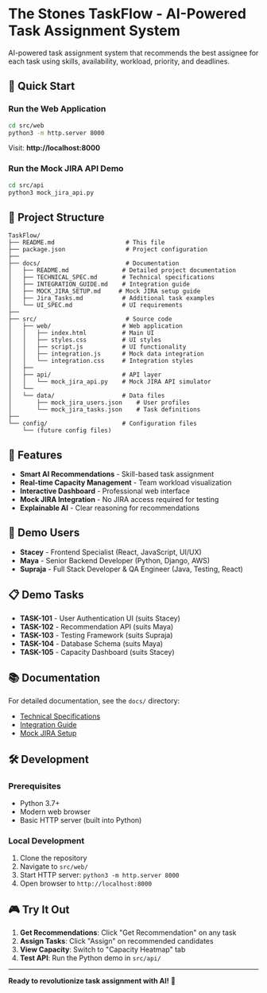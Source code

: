 # The Stones TaskFlow - AI-Powered Task Assignment System

AI-powered task assignment system that recommends the best assignee for each task using skills, availability, workload, priority, and deadlines.

## 🚀 Quick Start

### Run the Web Application
```bash
cd src/web
python3 -m http.server 8000
```
Visit: **http://localhost:8000**

### Run the Mock JIRA API Demo
```bash
cd src/api
python3 mock_jira_api.py
```

## 📁 Project Structure

```
TaskFlow/
├── README.md                    # This file
├── package.json                 # Project configuration
├── 
├── docs/                        # Documentation
│   ├── README.md               # Detailed project documentation
│   ├── TECHNICAL_SPEC.md       # Technical specifications
│   ├── INTEGRATION_GUIDE.md    # Integration guide
│   ├── MOCK_JIRA_SETUP.md     # Mock JIRA setup guide
│   ├── Jira_Tasks.md           # Additional task examples
│   └── UI_SPEC.md              # UI requirements
├── 
├── src/                         # Source code
│   ├── web/                    # Web application
│   │   ├── index.html          # Main UI
│   │   ├── styles.css          # UI styles
│   │   ├── script.js           # UI functionality
│   │   ├── integration.js      # Mock data integration
│   │   └── integration.css     # Integration styles
│   ├── 
│   ├── api/                    # API layer
│   │   └── mock_jira_api.py    # Mock JIRA API simulator
│   └── 
│   └── data/                   # Data files
│       ├── mock_jira_users.json    # User profiles
│       └── mock_jira_tasks.json    # Task definitions
├── 
└── config/                     # Configuration files
    └── (future config files)
```

## 🎯 Features

- **Smart AI Recommendations** - Skill-based task assignment
- **Real-time Capacity Management** - Team workload visualization
- **Interactive Dashboard** - Professional web interface
- **Mock JIRA Integration** - No JIRA access required for testing
- **Explainable AI** - Clear reasoning for recommendations

## 👥 Demo Users

- **Stacey** - Frontend Specialist (React, JavaScript, UI/UX)
- **Maya** - Senior Backend Developer (Python, Django, AWS)
- **Supraja** - Full Stack Developer & QA Engineer (Java, Testing, React)

## 📋 Demo Tasks

- **TASK-101** - User Authentication UI (suits Stacey)
- **TASK-102** - Recommendation API (suits Maya)
- **TASK-103** - Testing Framework (suits Supraja)
- **TASK-104** - Database Schema (suits Maya)
- **TASK-105** - Capacity Dashboard (suits Stacey)

## 📚 Documentation

For detailed documentation, see the `docs/` directory:
- [Technical Specifications](docs/TECHNICAL_SPEC.md)
- [Integration Guide](docs/INTEGRATION_GUIDE.md)
- [Mock JIRA Setup](docs/MOCK_JIRA_SETUP.md)

## 🛠️ Development

### Prerequisites
- Python 3.7+
- Modern web browser
- Basic HTTP server (built into Python)

### Local Development
1. Clone the repository
2. Navigate to `src/web/`
3. Start HTTP server: `python3 -m http.server 8000`
4. Open browser to `http://localhost:8000`

## 🎮 Try It Out

1. **Get Recommendations**: Click "Get Recommendation" on any task
2. **Assign Tasks**: Click "Assign" on recommended candidates
3. **View Capacity**: Switch to "Capacity Heatmap" tab
4. **Test API**: Run the Python demo in `src/api/`

---

**Ready to revolutionize task assignment with AI!** 🚀
